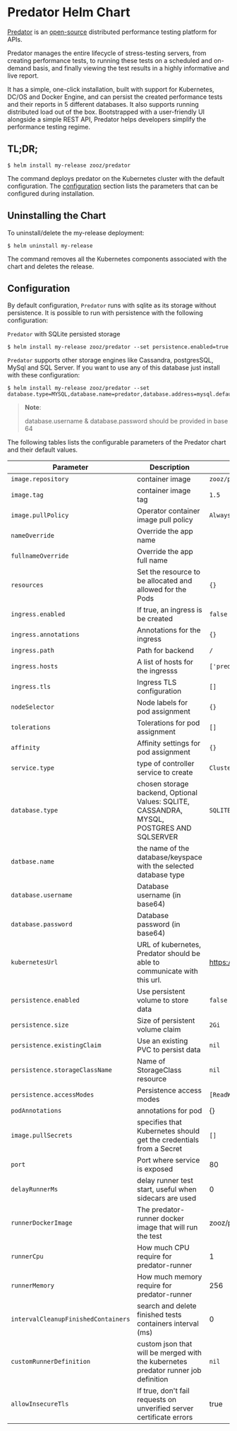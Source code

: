 # Predator Helm Chart

         
[Predator](https://predator.dev) is an [open-source](https://github.com/Zooz/predator) distributed performance testing platform for APIs.
                                    
Predator manages the entire lifecycle of stress-testing servers, from creating performance tests, to running these tests on a scheduled and on-demand basis, and finally viewing the test results in a highly informative and live report.

It has a simple, one-click installation, built with support for Kubernetes, DC/OS and Docker Engine, and can persist the created performance tests and their reports in 5 different databases. It also supports running distributed load out of the box. Bootstrapped with a user-friendly UI alongside a simple REST API, Predator helps developers simplify the performance testing regime.

## TL;DR;

```console
$ helm install my-release zooz/predator
```

The command deploys predator on the Kubernetes cluster with the default configuration. The [configuration](#configuration) section lists the parameters that can be configured during installation.

## Uninstalling the Chart

To uninstall/delete the my-release deployment:

```console
$ helm uninstall my-release
```

The command removes all the Kubernetes components associated with the chart and deletes the release.

## Configuration

By default configuration, `Predator` runs with sqlite as its storage without persistence.
It is possible to run with persistence with the following configuration:

`Predator` with SQLite persisted storage 
```console
$ helm install my-release zooz/predator --set persistence.enabled=true
```

`Predator` supports other storage engines like Cassandra, postgresSQL, MySql and SQL Server.
If you want to use any of this database just install with these configuration:

```console
$ helm install my-release zooz/predator --set database.type=MYSQL,database.name=predator,database.address=mysql.default,database.password=cHJlZGF0b3I=,database.password=cHJlZGF0b3I=
```
> **Note**:
>
> database.username & database.password should be provided in base 64
>

The following tables lists the configurable parameters of the Predator chart and their default values.


| Parameter                           | Description                                                      | Default                                      |
| ------------------------------------| ---------------------------------------------------------------- | -------------------------------------------- |
| `image.repository`                  | container image                                                  | `zooz/predator`                              |
| `image.tag`                         | container image tag                                              | `1.5`                                        |
| `image.pullPolicy`                  | Operator container image pull policy                             | `Always`                                     |
| `nameOverride`                      | Override the app name                                            |                                              |
| `fullnameOverride`                  | Override the app full name                                       |                                              |
| `resources`                         | Set the resource to be allocated and allowed for the Pods        | `{}`                                         |
| `ingress.enabled`                   | If true, an ingress is be created                                | `false`
| `ingress.annotations`               | Annotations for the ingress                                      | `{}`
| `ingress.path`                      | Path for backend                                                 | `/`
| `ingress.hosts`                     | A list of hosts for the ingresss                                 | `['predator.local']`
| `ingress.tls`                       | Ingress TLS configuration                                        | `[]`
| `nodeSelector`                      | Node labels for pod assignment                                   | `{}`                                         |
| `tolerations`                       | Tolerations for pod assignment                                   | `[]`                                         |
| `affinity`                          | Affinity settings for pod assignment                             | `{}`                                         |
| `service.type`                      | type of controller service to create                             | `ClusterIP`
| `database.type`                     | chosen storage backend, Optional Values: SQLITE, CASSANDRA, MYSQL, POSTGRES AND SQLSERVER | `SQLITE`
| `datbase.name`                      | the name of the database/keyspace with the selected database type|
| `database.username`                 | Database username (in base64)                                    |                                              |
| `database.password`                 | Database password (in base64)                                    |                                              |
| `kubernetesUrl    `                 | URL of kubernetes, Predator should be able to communicate with this url. | https://kubernetes.default.svc       |
| `persistence.enabled`               | Use persistent volume to store data                               | `false`                                     |
| `persistence.size`                  | Size of persistent volume claim                                     | `2Gi`                                      |
| `persistence.existingClaim`         | Use an existing PVC to persist data                                 | `nil`                                       |
| `persistence.storageClassName`      | Name of StorageClass resource                                     | `nil`                                       |
| `persistence.accessModes`           | Persistence access modes                                            | `[ReadWriteOnce]`                           |
| `podAnnotations`                    | annotations for pod                                                           | {}                                   |
| `image.pullSecrets`                 | specifies that Kubernetes should get the credentials from a Secret  | `[]`                     |
| `port`                              | Port where service is exposed   | 80                                      |
| `delayRunnerMs`                     | delay runner test start, useful when sidecars are used   | 0                                      |
| `runnerDockerImage`                 | The predator-runner docker image that will run the test   | zooz/predator-runner:1.5                                      |
| `runnerCpu`                         | How much CPU require for predator-runner   | 1                                      |
| `runnerMemory`                      | How much memory require for predator-runner  | 256                                      |
| `intervalCleanupFinishedContainers` | search and delete finished tests containers interval (ms)   | 0                                      |
| `customRunnerDefinition`            | custom json that will be merged with the kubernetes predator runner job definition   | `nil`              |
| `allowInsecureTls`                  | If true, don't fail requests on unverified server certificate errors   | true                                      |
